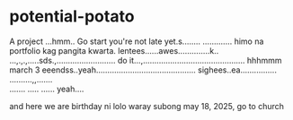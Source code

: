 # potential-potato
A project
...hmm..
Go start you're not late yet.s........
.............
himo na portfolio kag pangita kwarta. lentees......awes..............k..
...,.,.,.....sds.,..........................
do it...,.............................................
 hhhmmm march 3 eeendss..yeah............................................
 sighees..ea................
 <br>..........,,.......
 <br>.......
.....
......
 yeah....

 and here we are birthday ni lolo waray subong may 18, 2025, go to church
<!-- I will start today freelancing and VA help meqq....

help me help me helpppp.....

mashed potato
heyy

hello. s.

